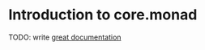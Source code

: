 # Introduction to core.monad

TODO: write [great documentation](http://jacobian.org/writing/what-to-write/)
